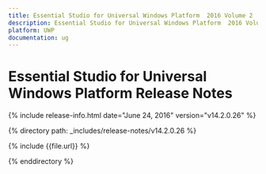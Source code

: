 ```yaml
---
title: Essential Studio for Universal Windows Platform  2016 Volume 2   Release Notes  
description: Essential Studio for Universal Windows Platform  2016 Volume 2   Release Notes  
platform: UWP
documentation: ug
---
```


# Essential Studio for Universal Windows Platform  Release Notes  

{% include release-info.html date="June 24, 2016"  version="v14.2.0.26" %} 


{% directory path: _includes/release-notes/v14.2.0.26 %}

{% include {{file.url}} %}

{% enddirectory %}